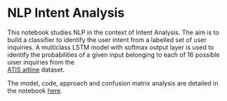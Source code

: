 # NLP Intent Analysis

This notebook studies NLP in the context of Intent Analysis. The aim is to build a classifier to identify the user intent from a labelled set of user inquiries. 
A multiclass LSTM model with softmax output layer is used to identify the probabilities of a given input belonging to each of 16 possible uiser inquiries from the  
[ATIS aitline](https://www.kaggle.com/siddhadev/ms-cntk-atis) dataset.

The model, code, approach and confusion matrix analysis are detailed in the notebook [here]().
